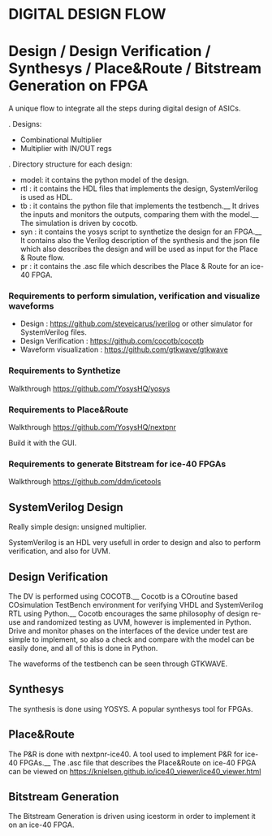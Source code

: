 # DIGITAL DESIGN FLOW

# Design / Design Verification / Synthesys / Place&Route / Bitstream Generation on FPGA

A unique flow to integrate all the steps during digital design of ASICs.


. Designs:
- Combinational Multiplier
- Multiplier with IN/OUT regs

. Directory structure for each design:

- model: it contains the python model of the design.
- rtl  : it contains the HDL files that implements the design, SystemVerilog is used as HDL.
- tb   : it contains the python file that implements the testbench.__ It drives the inputs and monitors the outputs, comparing them with the model.__ The simulation is driven by cocotb. 
- syn  : it contains the yosys script to synthetize the design for an FPGA.__ It contains also the Verilog description of the synthesis and the json file which also describes the design and will be used as input for the Place & Route flow.
- pr   : it contains the .asc file which describes the Place & Route for an ice-40 FPGA.

### Requirements to perform simulation, verification and visualize waveforms

- Design : <https://github.com/steveicarus/iverilog> or other simulator for SystemVerilog files.
- Design Verification : <https://github.com/cocotb/cocotb>
- Waveform visualization : <https://github.com/gtkwave/gtkwave>

### Requirements to Synthetize

Walkthrough <https://github.com/YosysHQ/yosys>


### Requirements to Place&Route

Walkthrough <https://github.com/YosysHQ/nextpnr>

Build it with the GUI.

### Requirements to generate Bitstream for ice-40 FPGAs

Walkthrough <https://github.com/ddm/icetools>


## SystemVerilog Design

Really simple design: unsigned multiplier.

SystemVerilog is an HDL very usefull in order to design and also to perform verification, and also for UVM.

## Design Verification

The DV is performed using COCOTB.__
Cocotb is a COroutine based COsimulation TestBench environment for verifying VHDL and SystemVerilog RTL using Python.__ Cocotb encourages the same philosophy of design re-use and randomized testing as UVM, however is implemented in Python. 
Drive and monitor phases on the interfaces of the device under test are simple to implement, so also a check and compare with the model can be easily done, and all of this is done in Python.

The waveforms of the testbench can be seen through GTKWAVE.

## Synthesys

The synthesis is done using YOSYS. A popular synthesys tool for FPGAs.

## Place&Route

The P&R is done with nextpnr-ice40. A tool used to implement P&R for ice-40 FPGAs.__ The .asc file that describes the Place&Route on ice-40 FPGA can be viewed on <https://knielsen.github.io/ice40_viewer/ice40_viewer.html>

## Bitstream Generation
The Bitstream Generation is driven using icestorm in order to implement it on an ice-40 FPGA.
